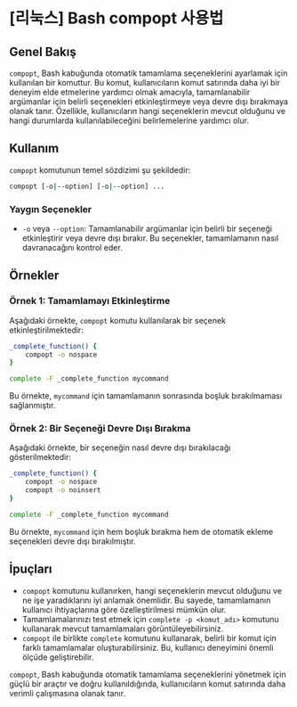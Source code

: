 # [리눅스] Bash compopt 사용법

## Genel Bakış
`compopt`, Bash kabuğunda otomatik tamamlama seçeneklerini ayarlamak için kullanılan bir komuttur. Bu komut, kullanıcıların komut satırında daha iyi bir deneyim elde etmelerine yardımcı olmak amacıyla, tamamlanabilir argümanlar için belirli seçenekleri etkinleştirmeye veya devre dışı bırakmaya olanak tanır. Özellikle, kullanıcıların hangi seçeneklerin mevcut olduğunu ve hangi durumlarda kullanılabileceğini belirlemelerine yardımcı olur.

## Kullanım
`compopt` komutunun temel sözdizimi şu şekildedir:

```bash
compopt [-o|--option] [-o|--option] ...
```

### Yaygın Seçenekler
- `-o` veya `--option`: Tamamlanabilir argümanlar için belirli bir seçeneği etkinleştirir veya devre dışı bırakır. Bu seçenekler, tamamlamanın nasıl davranacağını kontrol eder.

## Örnekler
### Örnek 1: Tamamlamayı Etkinleştirme
Aşağıdaki örnekte, `compopt` komutu kullanılarak bir seçenek etkinleştirilmektedir:

```bash
_complete_function() {
    compopt -o nospace
}

complete -F _complete_function mycommand
```

Bu örnekte, `mycommand` için tamamlamanın sonrasında boşluk bırakılmaması sağlanmıştır.

### Örnek 2: Bir Seçeneği Devre Dışı Bırakma
Aşağıdaki örnekte, bir seçeneğin nasıl devre dışı bırakılacağı gösterilmektedir:

```bash
_complete_function() {
    compopt -o nospace
    compopt -o noinsert
}

complete -F _complete_function mycommand
```

Bu örnekte, `mycommand` için hem boşluk bırakma hem de otomatik ekleme seçenekleri devre dışı bırakılmıştır.

## İpuçları
- `compopt` komutunu kullanırken, hangi seçeneklerin mevcut olduğunu ve ne işe yaradıklarını iyi anlamak önemlidir. Bu sayede, tamamlamanın kullanıcı ihtiyaçlarına göre özelleştirilmesi mümkün olur.
- Tamamlamalarınızı test etmek için `complete -p <komut_adı>` komutunu kullanarak mevcut tamamlamaları görüntüleyebilirsiniz.
- `compopt` ile birlikte `complete` komutunu kullanarak, belirli bir komut için farklı tamamlamalar oluşturabilirsiniz. Bu, kullanıcı deneyimini önemli ölçüde geliştirebilir.

`compopt`, Bash kabuğunda otomatik tamamlama seçeneklerini yönetmek için güçlü bir araçtır ve doğru kullanıldığında, kullanıcıların komut satırında daha verimli çalışmasına olanak tanır.